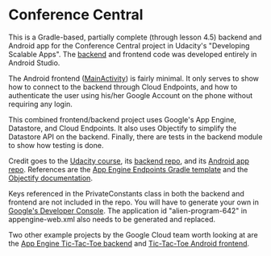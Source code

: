 # Conference Central

This is a Gradle-based, partially complete (through lesson 4.5) backend and Android app for the Conference Central project in Udacity's "Developing Scalable Apps".
The [backend](https://github.com/boes-matt/conference-central/tree/master/backend/src/main/java/com/boes/nebulous/backend) and frontend code was developed entirely in Android Studio. 

The Android frontend ([MainActivity](https://github.com/boes-matt/conference-central/blob/master/app/src/main/java/com/boes/nebulous/MainActivity.java)) is fairly minimal.  It only serves to show how to connect to the backend through Cloud Endpoints,
and how to authenticate the user using his/her Google Account on the phone without requiring any login.

This combined frontend/backend project uses Google's App Engine, Datastore, and Cloud Endpoints.
It also uses Objectify to simplify the Datastore API on the backend.  Finally, there are tests in the backend module to show how testing is done.

Credit goes to the [Udacity course](https://www.udacity.com/course/ud859), its [backend repo](https://github.com/udacity/ud859), and its [Android app repo](https://github.com/udacity/conference-central-android-app).
References are the [App Engine Endpoints Gradle template](https://github.com/GoogleCloudPlatform/gradle-appengine-templates/tree/master/HelloEndpoints) and the [Objectify documentation](https://code.google.com/p/objectify-appengine/wiki/Concepts).

Keys referenced in the PrivateConstants class in both the backend and frontend are not included in the repo.  You will have to generate your own in [Google's Developer Console](console.developers.google.com).  The application id "alien-program-642" in appengine-web.xml also needs to be generated and replaced.

Two other example projects by the Google Cloud team worth looking at are the [App Engine Tic-Tac-Toe backend](https://github.com/GoogleCloudPlatform/appengine-endpoints-tictactoe-java) and [Tic-Tac-Toe Android frontend](https://github.com/GoogleCloudPlatform/appengine-endpoints-tictactoe-android).

